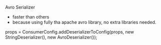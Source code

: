 
Avro Serializer
- faster than others
- because using fully tha apache avro library, no extra libraries needed.

 props = ConsumerConfig.addDeserializerToConfig(props, new StringDeserializer(), new AvroDeserializer<AvroPerson>());
       
